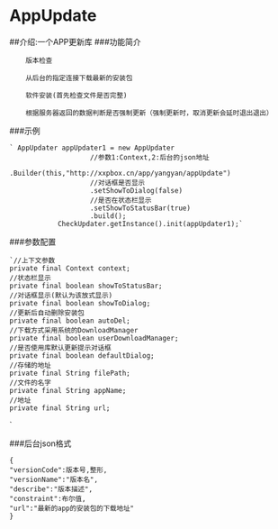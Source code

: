 # AppUpdate
##介绍:一个APP更新库
###功能简介

        版本检查

        从后台的指定连接下载最新的安装包

        软件安装(首先检查文件是否完整)

        根据服务器返回的数据判断是否强制更新（强制更新时，取消更新会延时退出退出）
###示例

    ` AppUpdater appUpdater1 = new AppUpdater
						//参数1:Context,2:后台的json地址
                        .Builder(this,"http://xxpbox.cn/app/yangyan/appUpdate")
						//对话框是否显示
                        .setShowToDialog(false)
						//是否在状态栏显示
                        .setShowToStatusBar(true)
                        .build();
                CheckUpdater.getInstance().init(appUpdater1);`

###参数配置

	`//上下文参数
    private final Context context;
    //状态栏显示
    private final boolean showToStatusBar;
    //对话框显示(默认为该放式显示)
    private final boolean showToDialog;
    //更新后自动删除安装包
    private final boolean autoDel;
    //下载方式采用系统的DownloadManager
    private final boolean userDownloadManager;
    //是否使用库默认更新提示对话框
    private final boolean defaultDialog;
    //存储的地址
    private final String filePath;
    //文件的名字
    private final String appName;
    //地址
    private final String url;
`

###后台json格式

    {
	"versionCode":版本号,整形,
	"versionName":"版本名",
	"describe":"版本描述",
	"constraint":布尔值,
	"url":"最新的app的安装包的下载地址"
	}



	

